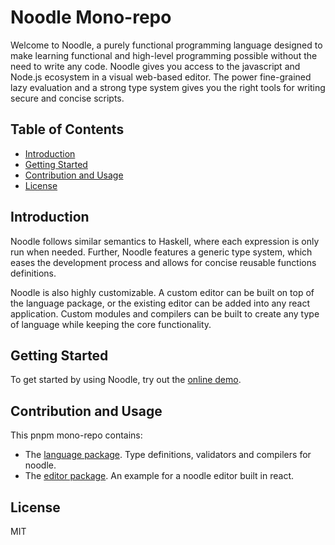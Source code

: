 # Noodle Mono-repo

Welcome to Noodle, a purely functional programming language designed to make learning functional and high-level programming possible without the need to write any code. Noodle gives you access to the javascript and Node.js ecosystem in a visual web-based editor. The power fine-grained lazy evaluation and a strong type system gives you the right tools for writing secure and concise scripts.

## Table of Contents
- [Introduction](#introduction)
- [Getting Started](#getting-started)
- [Contribution and Usage](#contribution-and-usage)
- [License](#license)

## Introduction
Noodle follows similar semantics to Haskell, where each expression is only run when needed. Further, Noodle features a generic type system, which eases the development process and allows for concise reusable functions definitions.

Noodle is also highly customizable. A custom editor can be built on top of the language package, or the existing editor can be added into any react application. Custom modules and compilers can be built to create any type of language while keeping the core functionality.

## Getting Started
To get started by using Noodle, try out the [online demo](https://desidename).

## Contribution and Usage
This pnpm mono-repo contains:
- The [language package](/packages/language/). Type definitions, validators and compilers for noodle.
- The [editor package](/packages/editor/). An example for a noodle editor built in react.

## License
MIT

